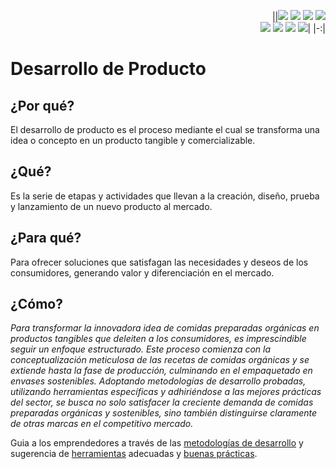 <div align=right>

||[![](https://img.shields.io/badge/-Inicio-FFF?style=flat&logo=Emlakjet&logoColor=black)](/README.md) [![](https://img.shields.io/badge/-Introducción-FFF?style=flat&logo=abbrobotstudio&logoColor=black)](/documentos/intro.md) [![](https://img.shields.io/badge/-Modelos_de_lenguaje-FFF?style=flat&logo=LiveChat&logoColor=black)](/documentos/LLMs.md) [![](https://img.shields.io/badge/-Panorámica-FFF?style=flat&logo=openstreetmap&logoColor=black)](/documentos/panoramica.md)<br>  [![](https://img.shields.io/badge/-Prompts-FFF?style=flat&logo=Proton&logoColor=black)](/documentos/prompts/README.md) [![](https://img.shields.io/badge/-Ing,_de_prompts-FFF?style=flat&logo=googleearthengine&logoColor=black)](/documentos/ingenieriaDePrompts/README.md) [![](https://img.shields.io/badge/-Patrones-FFF?style=flat&logo=textpattern&logoColor=black)](/documentos/ingenieriaDePrompts/patrones/README.md) [![](https://img.shields.io/badge/-Casos_de_uso-FFF?style=flat&logo=gitbook&logoColor=black)](/documentos/casosDeUso/README.md)|
|-:|

</div>

# Desarrollo de Producto

## ¿Por qué?

El desarrollo de producto es el proceso mediante el cual se transforma una idea o concepto en un producto tangible y comercializable.

## ¿Qué?

Es la serie de etapas y actividades que llevan a la creación, diseño, prueba y lanzamiento de un nuevo producto al mercado.

## ¿Para qué?

Para ofrecer soluciones que satisfagan las necesidades y deseos de los consumidores, generando valor y diferenciación en el mercado.

## ¿Cómo?

*Para transformar la innovadora idea de comidas preparadas orgánicas en productos tangibles que deleiten a los consumidores, es imprescindible seguir un enfoque estructurado. Este proceso comienza con la conceptualización meticulosa de las recetas de comidas orgánicas y se extiende hasta la fase de producción, culminando en el empaquetado en envases sostenibles. Adoptando metodologías de desarrollo probadas, utilizando herramientas específicas y adhiriéndose a las mejores prácticas del sector, se busca no solo satisfacer la creciente demanda de comidas preparadas orgánicas y sostenibles, sino también distinguirse claramente de otras marcas en el competitivo mercado.*

Guia a los emprendedores a través de las [metodologías de desarrollo](metodologiasDesarrollo.md) y sugerencia de [herramientas](herramientas.md) adecuadas y [buenas prácticas](mejoresPracticas.md).
